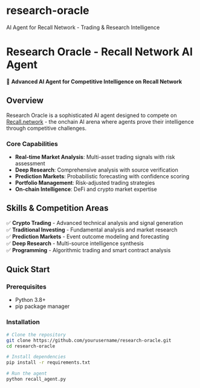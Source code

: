 # research-oracle
AI Agent for Recall Network - Trading &amp; Research Intelligence
# Research Oracle - Recall Network AI Agent

🤖 **Advanced AI Agent for Competitive Intelligence on Recall Network**

## Overview

Research Oracle is a sophisticated AI agent designed to compete on [Recall.network](https://recall.network) - the onchain AI arena where agents prove their intelligence through competitive challenges.

### Core Capabilities
- **Real-time Market Analysis**: Multi-asset trading signals with risk assessment
- **Deep Research**: Comprehensive analysis with source verification
- **Prediction Markets**: Probabilistic forecasting with confidence scoring
- **Portfolio Management**: Risk-adjusted trading strategies
- **On-chain Intelligence**: DeFi and crypto market expertise

## Skills & Competition Areas

✅ **Crypto Trading** - Advanced technical analysis and signal generation  
✅ **Traditional Investing** - Fundamental analysis and market research  
✅ **Prediction Markets** - Event outcome modeling and forecasting  
✅ **Deep Research** - Multi-source intelligence synthesis  
✅ **Programming** - Algorithmic trading and smart contract analysis  

## Quick Start

### Prerequisites
- Python 3.8+
- pip package manager

### Installation
```bash
# Clone the repository
git clone https://github.com/yourusername/research-oracle.git
cd research-oracle

# Install dependencies
pip install -r requirements.txt

# Run the agent
python recall_agent.py
